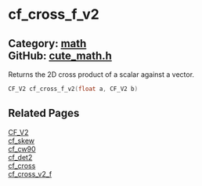 [](../header.md ':include')

# cf_cross_f_v2

Category: [math](/api_reference?id=math)  
GitHub: [cute_math.h](https://github.com/RandyGaul/cute_framework/blob/master/include/cute_math.h)  
---

Returns the 2D cross product of a scalar against a vector.

```cpp
CF_V2 cf_cross_f_v2(float a, CF_V2 b)
```

## Related Pages

[CF_V2](/math/cf_v2.md)  
[cf_skew](/math/cf_skew.md)  
[cf_cw90](/math/cf_cw90.md)  
[cf_det2](/math/cf_det2.md)  
[cf_cross](/math/cf_cross.md)  
[cf_cross_v2_f](/math/cf_cross_v2_f.md)  
